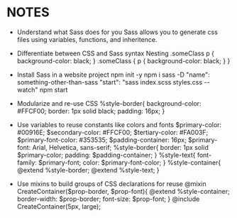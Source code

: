 # NOTES

- Understand what Sass does for you
  Sass allows you to generate css files using variables, functions, and inheritence.

- Differentiate between CSS and Sass syntax
  Nesting
  .someClass p {
  background-color: black;
  }
  .someClass {
  p {
  background-color: black;
  }
  }

- Install Sass in a website project
  npm init -y
  npm i sass -D
  "name": something-other-than-sass
  "start": "sass index.scss styles.css --watch"
  npm start

- Modularize and re-use CSS
  %style-border{
  background-color: #FFCF00;
  border: 1px solid black;
  padding: 16px;
  }

- Use variables to reuse constants like colors and fonts
  $primary-color: #00916E;
  $secondary-color: #FFCF00;
  $tertiary-color: #FA003F;
  $primary-font-color: #353535;
  $padding-container: 16px;
  $primary-font: Arial, Helvetica, sans-serif;
  %style-border{
  border: 1px solid $primary-color;
  padding: $padding-container;
  }
  %style-text{
  font-family: $primary-font;
  color: $primary-font-color;
  }
  %style-container{
  @extend %style-border;
  @extend %style-text;
  }

- Use mixins to build groups of CSS declarations for reuse
  @mixin CreateContainer($prop-border, $prop-font){
  @extend %style-container;
  border-width: $prop-border;
  font-size: $prop-font;
  }
  @include CreateContainer(5px, large);
